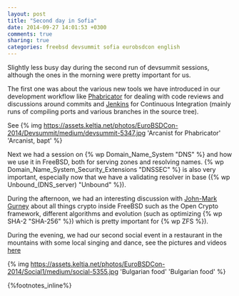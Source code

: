 ```yaml
---
layout: post
title: "Second day in Sofia"
date: 2014-09-27 14:01:53 +0300
comments: true
sharing: true
categories: freebsd devsummit sofia eurobsdcon english
---
```


Slightly less busy day during the second run of devsummit sessions, although the ones in the morning were pretty important for us.
<!--more-->
The first one was about the various new tools we have introduced in our development workflow like [Phabricator](https://reviews.freebsd.org/) for dealing with code reviews and discussions around commits and [Jenkins](https://jenkins.freebsd.org/) for Continuous Integration (mainly runs of compiling ports and various branches in the source tree).

See {% img https://assets.keltia.net/photos/EuroBSDCon-2014/Devsummit/medium/devsummit-5347.jpg 'Arcanist for Phabricator' 'Arcanist, bapt' %}

Next we had a session on {% wp Domain_Name_System "DNS" %} and how we use it in FreeBSD, both for serving zones and resolving names.  {% wp Domain_Name_System_Security_Extensions "DNSSEC" %} is also very important, especially now that we have a validating resolver in base ({% wp Unbound_(DNS_server) "Unbound" %}).

During the afternoon, we had an interesting discussion with [John-Mark Gurney](https://twitter.com/encthenet) about all things crypto inside FreeBSD such as the Open Crypto framework, different algorithms and evolution (such as optimizing {% wp SHA-2 "SHA-256" %}) which is pretty important for {% wp ZFS %}).

During the evening, we had our second social event in a restaurant in the mountains with some local singing and dance, see the pictures and videos [here](https://assets.keltia.net/photos/EuroBSDCon-2014/Social1/index.html)

{% img https://assets.keltia.net/photos/EuroBSDCon-2014/Social1/medium/social-5355.jpg 'Bulgarian food' 'Bulgarian food' %}

{%footnotes_inline%}

